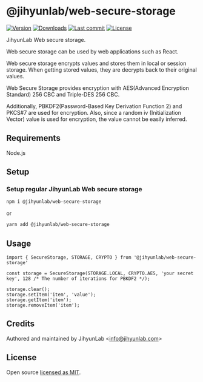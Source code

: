 # @jihyunlab/web-secure-storage

[![Version](https://img.shields.io/npm/v/@jihyunlab/web-secure-storage.svg?style=flat-square)](https://www.npmjs.com/package/@jihyunlab/web-secure-storage?activeTab=versions) [![Downloads](https://img.shields.io/npm/dt/@jihyunlab/web-secure-storage.svg?style=flat-square)](https://www.npmjs.com/package/@jihyunlab/web-secure-storage) [![Last commit](https://img.shields.io/github/last-commit/jihyunlab/web-secure-storage.svg?style=flat-square)](https://github.com/jihyunlab/web-secure-storage/graphs/commit-activity) [![License](https://img.shields.io/github/license/jihyunlab/web-secure-storage.svg?style=flat-square)](https://github.com/jihyunlab/web-secure-storage/blob/master/LICENSE)

JihyunLab Web secure storage.

Web secure storage can be used by web applications such as React.

Web secure storage encrypts values ​​and stores them in local or session storage. When getting stored values, they are decrypts back to their original values.

Web Secure Storage provides encryption with AES(Advanced Encryption Standard) 256 CBC and Triple-DES 256 CBC.

Additionally, PBKDF2(Password-Based Key Derivation Function 2) and PKCS#7 are used for encryption. Also, since a random iv (Initialization Vector) value is used for encryption, the value cannot be easily inferred.

## Requirements

Node.js

## Setup

### Setup regular JihyunLab Web secure storage

```bash
npm i @jihyunlab/web-secure-storage
```

or

```bash
yarn add @jihyunlab/web-secure-storage
```

## Usage

```react
import { SecureStorage, STORAGE, CRYPTO } from '@jihyunlab/web-secure-storage'

const storage = SecureStorage(STORAGE.LOCAL, CRYPTO.AES, 'your secret key', 128 /* The number of iterations for PBKDF2 */);

storage.clear();
storage.setItem('item', 'value');
storage.getItem('item');
storage.removeItem('item');
```

## Credits

Authored and maintained by JihyunLab <<info@jihyunlab.com>>

## License

Open source [licensed as MIT](https://github.com/jihyunlab/web-secure-storage/blob/master/LICENSE).

